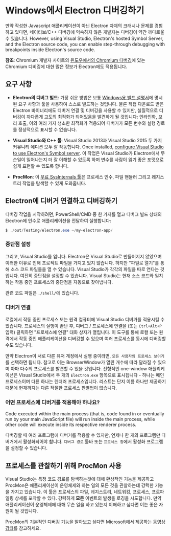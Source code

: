 # Windows에서 Electron 디버깅하기

만약 작성한 Javascript 애플리케이션이 아닌 Electron 자체의 크래시나 문제를 경험하고 있다면, 네이티브/C++ 디버깅에 익숙하지 않은 개발자는 디버깅이 약간 까다로울 수 있습니다. However, using Visual Studio, Electron's hosted Symbol Server, and the Electron source code, you can enable step-through debugging with breakpoints inside Electron's source code.

**참조**: Chromium 개발자 사이트의 [윈도우에서의 Chromium 디버깅](https://www.chromium.org/developers/how-tos/debugging-on-windows)에 있는 Chromium 디비깅에 대한 많은 정보가 Electron에도 적용됩니다.

## 요구 사항

* **Electron의 디버그 빌드**: 가장 쉬운 방법은 보통 [Windows용 빌드 설명서](build-instructions-windows.md)에 명시된 요구 사항과 툴을 사용하여 스스로 빌드하는 것입니다. 물론 직접 다운로드 받은 Electron 바이너리에도 디버거 연결 및 디버깅을 사용할 수 있지만, 실질적으로 디버깅이 까다롭게 고도의 최적화가 되어있음을 발견하게 될 것입니다: 인라인화, 꼬리 호출, 이외 여러 가지 생소한 최적화가 적용되어 디버거가 모든 변수와 실행 경로를 정상적으로 표시할 수 없습니다.

* **Visual Studio와 C++ 툴**: Visual Studio 2013과 Visual Studio 2015 두 가지 커뮤니티 에디션 모두 잘 작동합니다. Once installed, [configure Visual Studio to use Electron's Symbol server](setting-up-symbol-server.md). 이 작업은 Visual Studio가 Electron에서 무슨일이 일어나는지 더 잘 이해할 수 있도록 하며 변수를 사람이 읽기 좋은 포맷으로 쉽게 표현할 수 있도록 합니다.

* **ProcMon**: 이 [무료 SysInternals 툴][sys-internals]은 프로세스 인수, 파일 핸들러 그리고 레지스트리 작업을 탐색할 수 있게 도와줍니다.

## Electron에 디버거 연결하고 디버깅하기

디버깅 작업을 시작하려면, PowerShell/CMD 중 한 가지를 열고 디버그 빌드 상태의 Electron에 인수로 애플리케이션을 전달하여 실행합니다:

```powershell
$ ./out/Testing/electron.exe ~/my-electron-app/
```

### 중단점 설정

그리고, Visual Studio를 엽니다. Electron은 Visual Studio로 만들어지지 않았으며 이러한 이유로 인해 프로젝트 파일을 가지고 있지 않습니다. 하지만 "파일로 열기"를 통해 소스 코드 파일들을 열 수 있습니다. Visual Studio가 각각의 파일을 따로 연다는 것입니다. 여전히 중단점을 설정할 수 있습니다. Visual Studio는 현재 소스 코드와 일치하는 작동 중인 프로세스와 중단점을 자동으로 찾아냅니다.

관련 코드 파일은 `./shell/`에 있습니다.

### 디버거 연결

로컬에서 작동 중인 프로세스 또는 원격 컴퓨터에 Visual Studio 디버거를 적용시킬 수 있습니다. 프로세스의 실행이 끝난 후, 디버그 / 프로세스에 연결을 (또는 `Ctrl+Alt+P` 입력) 클릭하면 "프로세스에 연결" 대화 상자가 열립니다. 이 도구를 통해 로컬 또는 원격에서 작동 중인 애플리케이션을 디버깅할 수 있으며 여러 프로세스를 동시에 디버깅할 수도 있습니다.

만약 Electron이 서로 다른 유저 계정에서 실행 중이라면, `모든 사용자의 프로세스 보이기`를 선택하면 됩니다. 참고로 이는 BrowserWindow가 열린 개수에 따라 달라질 수 있으며 아마 다수의 프로세스를 발견할 수 있을 것입니다. 전형적인 one-window 애플리케이션은 Visual Studio에서 두 개의 `Electron.exe` 항목으로 표시됩니다 - 하나는 메인 프로세스이며 다른 하나는 렌더러 프로세스입니다. 리스트는 단지 이름 하나만 제공하기 때문에 현재까지는 다른 적절한 프로세스 판별법이 없습니다.

### 어떤 프로세스에 디버거를 적용해야 하나요?

Code executed within the main process (that is, code found in or eventually run by your main JavaScript file) will run inside the main process, while other code will execute inside its respective renderer process.

디버깅할 때 여러 프로그램에 디버거를 적용할 수 있지만, 언제나 한 개의 프로그램만 디버거에서 활성화되어야 합니다. `디버그 경로` 툴바 또는 `프로세스 창`에서 활성화 프로그램을 설정할 수 있습니다.

## 프로세스를 관찰하기 위해 ProcMon 사용

Visual Studio는 특정 코드 경로를 탐색하는것에 대해 환상적인 기능을 제공하고 ProcMon은 애플리케이션이 운영체제와 하는 일의 모든 것을 관찰하는데 강력한 기능을 가지고 있습니다. 이 툴은 프로세스의 파일, 레지스트리, 네트워킹, 프로세스, 프로파일링 상세를 포착할 수 있다. 강력하게 **모든** 이벤트의 발생을 로깅을 시도합니다. 만약 애플리케이션이 운영체제에 대해 무슨 일을 하고 있는지 이해하고 싶다면 이는 좋은 자원이 될 것입니다.

ProcMon의 기본적인 디버깅 기능을 알아보고 싶다면 Microsoft에서 제공하는 [동영상 강좌][procmon-instructions]를 참고하세요.

[sys-internals]: https://technet.microsoft.com/en-us/sysinternals/processmonitor.aspx
[procmon-instructions]: https://channel9.msdn.com/shows/defrag-tools/defrag-tools-4-process-monitor
